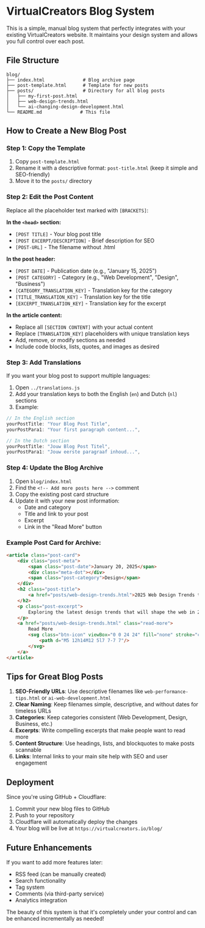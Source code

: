 # VirtualCreators Blog System

This is a simple, manual blog system that perfectly integrates with your existing VirtualCreators website. It maintains your design system and allows you full control over each post.

## File Structure

```
blog/
├── index.html              # Blog archive page
├── post-template.html      # Template for new posts
├── posts/                  # Directory for all blog posts
│   ├── my-first-post.html
│   ├── web-design-trends.html
│   └── ai-changing-design-development.html
└── README.md              # This file
```

## How to Create a New Blog Post

### Step 1: Copy the Template
1. Copy `post-template.html` 
2. Rename it with a descriptive format: `post-title.html` (keep it simple and SEO-friendly)
3. Move it to the `posts/` directory

### Step 2: Edit the Post Content
Replace all the placeholder text marked with `[BRACKETS]`:

**In the `<head>` section:**
- `[POST TITLE]` - Your blog post title
- `[POST EXCERPT/DESCRIPTION]` - Brief description for SEO
- `[POST-URL]` - The filename without .html

**In the post header:**
- `[POST DATE]` - Publication date (e.g., "January 15, 2025")
- `[POST CATEGORY]` - Category (e.g., "Web Development", "Design", "Business")
- `[CATEGORY_TRANSLATION_KEY]` - Translation key for the category
- `[TITLE_TRANSLATION_KEY]` - Translation key for the title
- `[EXCERPT_TRANSLATION_KEY]` - Translation key for the excerpt

**In the article content:**
- Replace all `[SECTION CONTENT]` with your actual content
- Replace `[TRANSLATION_KEY]` placeholders with unique translation keys
- Add, remove, or modify sections as needed
- Include code blocks, lists, quotes, and images as desired

### Step 3: Add Translations
If you want your blog post to support multiple languages:

1. Open `../translations.js`
2. Add your translation keys to both the English (`en`) and Dutch (`nl`) sections
3. Example:
```javascript
// In the English section
yourPostTitle: "Your Blog Post Title",
yourPostPara1: "Your first paragraph content...",

// In the Dutch section  
yourPostTitle: "Jouw Blog Post Titel",
yourPostPara1: "Jouw eerste paragraaf inhoud...",
```

### Step 4: Update the Blog Archive
1. Open `blog/index.html`
2. Find the `<!-- Add more posts here -->` comment
3. Copy the existing post card structure
4. Update it with your new post information:
   - Date and category
   - Title and link to your post
   - Excerpt
   - Link in the "Read More" button

### Example Post Card for Archive:
```html
<article class="post-card">
    <div class="post-meta">
        <span class="post-date">January 20, 2025</span>
        <div class="meta-dot"></div>
        <span class="post-category">Design</span>
    </div>
    <h2 class="post-title">
        <a href="posts/web-design-trends.html">2025 Web Design Trends to Watch</a>
    </h2>
    <p class="post-excerpt">
        Exploring the latest design trends that will shape the web in 2025, from minimalist layouts to bold typography choices.
    </p>
    <a href="posts/web-design-trends.html" class="read-more">
        Read More
        <svg class="btn-icon" viewBox="0 0 24 24" fill="none" stroke="currentColor">
            <path d="M5 12h14M12 5l7 7-7 7"/>
        </svg>
    </a>
</article>
```

## Tips for Great Blog Posts

1. **SEO-Friendly URLs**: Use descriptive filenames like `web-performance-tips.html` or `ai-web-development.html`
2. **Clear Naming**: Keep filenames simple, descriptive, and without dates for timeless URLs
3. **Categories**: Keep categories consistent (Web Development, Design, Business, etc.)
4. **Excerpts**: Write compelling excerpts that make people want to read more
5. **Content Structure**: Use headings, lists, and blockquotes to make posts scannable
6. **Links**: Internal links to your main site help with SEO and user engagement

## Deployment

Since you're using GitHub + Cloudflare:
1. Commit your new blog files to GitHub
2. Push to your repository
3. Cloudflare will automatically deploy the changes
4. Your blog will be live at `https://virtualcreators.io/blog/`

## Future Enhancements

If you want to add more features later:
- RSS feed (can be manually created)
- Search functionality
- Tag system
- Comments (via third-party service)
- Analytics integration

The beauty of this system is that it's completely under your control and can be enhanced incrementally as needed! 